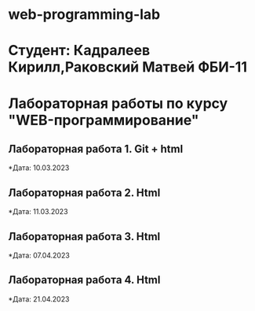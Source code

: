 # web-programming-lab


# Студент: Кадралеев Кирилл,Раковский Матвей ФБИ-11


# Лабораторная работы по курсу "WEB-программирование"

## Лабораторная работа 1. Git + html

*Дата: 10.03.2023 

## Лабораторная работа 2. Html

*Дата: 11.03.2023

## Лабораторная работа 3. Html

*Дата: 07.04.2023

## Лабораторная работа 4. Html

*Дата: 21.04.2023

